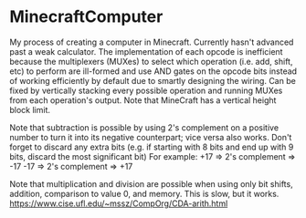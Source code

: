 # MinecraftComputer
My process of creating a computer in Minecraft. Currently hasn't advanced past a weak calculator. The implementation of each opcode is inefficient because the multiplexers (MUXes) to select which operation (i.e. add, shift, etc) to perform are ill-formed and use AND gates on the opcode bits instead of working efficiently by default due to smartly designing the wiring. Can be fixed by vertically stacking every possible operation and running MUXes from each operation's output. Note that MineCraft has a vertical height block limit.

Note that subtraction is possible by using 2's complement on a positive number to turn it into its negative counterpart; vice versa also works. Don't forget to discard any extra bits (e.g. if starting with 8 bits and end up with 9 bits, discard the most significant bit)
For example:
  +17 => 2's complement => -17
  -17 => 2's complement => +17

Note that multiplication and division are possible when using only bit shifts, addition, comparison to value 0, and memory. This is slow, but it works.
https://www.cise.ufl.edu/~mssz/CompOrg/CDA-arith.html

